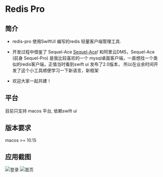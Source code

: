 #  Redis Pro

## 简介
* redis-pro 使用SwiftUI 编写的redis 轻量客户端管理工具.
* 开发过程中借鉴了 Sequel-Ace [Sequel-Ace](https://github.com/Sequel-Ace/Sequel-Ace)! 和阿里云DMS，Sequel-Ace (前身 Sequel-Pro) 是我比较喜欢的一个 mysql桌面客户端，一直想找一个类似的redis客户端，正值当时看到swift ui 发布了2.0版本， 所以在业余时间开发了这个小工具顺便学习一下新语言，新框架
    
* 欢迎大家一起共建！

## 平台
目前只支持 macos 平台, 依赖swift ui
    

## 版本要求
macos >= 10.15


## 应用截图
![登录](https://raw.githubusercontent.com/cmushroom/redis-pro/resource/login.png)
![首页](https://raw.githubusercontent.com/cmushroom/redis-pro/resource/index.png)
